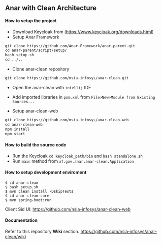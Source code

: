 ## Anar with Clean Architecture

#### How to setup the project
- Download Keycloak from (https://www.keycloak.org/downloads.html)
- Setup Anar Framework
```xml
git clone https://github.com/Anar-Framework/anar-parent.git
cd anar-parent/script/setup/
bash setup.sh
cd ../..
```
- Clone anar-clean repository

```xml
git clone https://github.com/nsia-infosys/anar-clean.git
```
- Open the anar-clean with `intellij` IDE
- Add imported libraries in `pom.xml` from `File>New>Module from Existing Sources...`

- Setup anar-clean-web
```xml
git clone https://github.com/nsia-infosys/anar-clean-web
cd anar-clean-web
npm install 
npm start
```

#### How to build the source code
- Run the Keycloak `cd keycloak_path/bin` and `bash standalone.sh`
- Run `main` method from `af.gov.anar.anar-clean.Application`

#### How to setup development enviroment
```
$ cd anar-clean
$ bash setup.sh
$ mvn clean install -DskipTests
$ cd anar-clean-core
$ mvn spring-boot:run
```

Client Sid UI: https://github.com/nsia-infosys/anar-clean-web

#### Documentation

Refer to this repository **Wiki** section.
https://github.com/nsia-infosys/anar-clean/wiki
